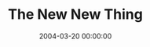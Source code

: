 ---
layout: series
series: "The New New Thing"
permalink: "/the-new-new-thing/"
title: "The New New Thing"
date: 2004-03-20 00:00:00
endDate: 2004-04-11 00:00:00
description: "Were drowning in Spirituality. It seems to be everywhere. You cant walk 5 feet at Joseph Beth, or turn on the TV or go to a movie without bumping into someones new and improved take on the meaning of life. But at the core is any of it really new or improved? And isnt it all really just saying the same thing anyway? Join us over these 4 weeks as we explore both the new and the timeless."
src: "http://s3.amazonaws.com/crossroads-media/images/bigscreen.newnew.jpg"
---